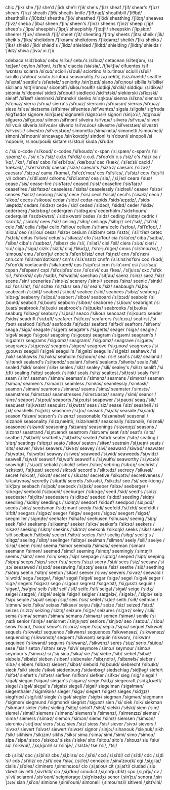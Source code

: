 chic	/ˈʃik/
she	/ˈʃi/
she'd	/ˈʃid/
she'll	/ˈʃiɫ/
she's	/ˈʃiz/
sheaf	/ˈʃif/
shear's	/ˈʃiɹz/
shears	/ˈʃiɹz/
sheath	/ˈʃiθ/
sheath-knife	/ˈʃiθˌnaɪf/
sheathbill	/ˈʃiθbɪɫ/
sheathbills	/ˈʃiθbɪɫz/
sheathe	/ˈʃið/
sheathed	/ˈʃiðd/
sheathing	/ˈʃiðɪŋ/
sheaves	/ˈʃivz/
sheba	/ˈʃibə/
sheen	/ˈʃin/
sheen's	/ˈʃinz/
sheens	/ˈʃinz/
sheep	/ˈʃip/
sheep's	/ˈʃips/
sheepish	/ˈʃipɪʃ/
sheepishly	/ˈʃipɪʃɫi/
sheepskin	/ˈʃipˌskɪn/
sheerer	/ˈʃiɹɝ/
sheesh	/ˈʃiʃ/
sheet	/ˈʃit/
sheeting	/ˈʃitɪŋ/
sheets	/ˈʃits/
sheik	/ˈʃik/
sheik's	/ˈʃiks/
sheikdom	/ˈʃikdəm/
sheikdoms	/ˈʃikdəmz/
sheikh	/ˈʃik/
sheiks	/ˈʃiks/
shield	/ˈʃiɫd/
shield's	/ˈʃiɫdz/
shielded	/ˈʃiɫdɪd/
shielding	/ˈʃiɫdɪŋ/
shields	/ˈʃiɫdz/
shiva	/ˈʃivə/
xi	/ˈʃi/

cdebaca	/sidɪˈbɑkə/
cebu	/siˈbu/
cebu's	/siˈbuz/
cetacean	/siˈteɪʃən/, /sɪˈteɪʃən/
ceylon	/siˈɫɑn/, /sɪˈɫɑn/
ciaccia	/siəˈsiə/, /tʃiəˈtʃiə/
cifuentes	/sifˈwɛntɛs/
sciarra	/siˈɑɹɑ/
scioli	/siˈoʊɫi/
sciortino	/siɔɹˈtinoʊ/
sciulli	/siˈuɫi/
sciullo	/siˈuɫoʊ/
sciuto	/siˈutoʊ/
seasonality	/ˈsizəˌnæɫɪti/, /sizəˈnæɫɪti/
seattle	/siˈætəɫ/
seattle's	/siˈætəɫz/
seniority	/sinˈjɔɹɪti/
siano	/siˈɑˌnoʊ/
sibilia	/siˈbiɫiə/
siciliano	/sitʃiɫiˈɑnoʊ/
siconolfi	/sikoʊˈnoʊɫfi/
siddiqi	/siˈdiki/
siddiqui	/siˈdikwi/
sidonia	/siˈdoʊniə/
sidoti	/siˈdoʊti/
siedlecki	/sidˈɫɛtski/
siekierski	/siˈkɪɹski/
sielaff	/siˈɫæf/
sieminski	/siˈmɪnski/
sienko	/siˈɛŋkoʊ/
sienna	/siˈɛnə/
sienna's	/siˈɛnəz/
sierra	/siˈɛɹə/
sierra's	/siˈɛɹəz/
sierracin	/siˈɛɹəsɪn/
sierras	/siˈɛɹəz/
siese	/siˈɛs/
sietsema	/sitˈsimə/
sifuentes	/sifˈwɛntɛs/
sigala	/siˈɡɑɫə/
sigfreda	/siɡˈfɹɛdə/
signore	/sinˈjɔɹeɪ/
signorelli	/siɡnɔˈɹɛɫi/
signori	/sinˈjɔˈɹi/, /sɪɡˈnɔɹi/
silguero	/siɫˈɡɛɹoʊ/
silmon	/siɫˈmɔn/
silveira	/siɫˈvɛɹə/
silvera	/siɫˈvɛɹə/
silveri	/siɫˈvɛɹi/
silveria	/siɫˈvɛɹiə/
silverio	/siɫˈvɛɹioʊ/
silvestre	/siɫˈveɪstɹeɪ/
silvestri	/siɫˈvɛstɹi/
silvestro	/siɫˈveɪstɹoʊ/
simonetta	/siməˈnɛtə/
simonetti	/simoʊˈnɛti/
simoni	/siˈmoʊni/
sincavage	/sinˈkɑvɪdʒ/
sindoni	/sinˈdoʊni/
sinopoli	/siˈnɑpoʊɫi/, /sinoʊˈpoʊɫi/
sistare	/siˈstɑɹi/
siuda	/siˈudə/

c	/ˈsi/
c-code	/ˈsiˈkoʊd/
c-codes	/ˈsiˈkoʊdz/
c-span	/ˈsiˌspæn/
c-span's	/ˈsiˌspænz/
c.	/ˈsi/
c.'s	/ˈsiz/
c.d.s	/ˈsiˈdiz/
c.o.d.	/ˈsiˈoʊˈdi/
c.s	/ˈsiz/
c's	/ˈsiz/
ca	/ˈkɑ/, /ˈkə/, /ˈsiˈeɪ/
cabo	/ˈsiˈeɪˈbiˈoʊ/, /kæˈboʊ/
cac	/ˈkæk/, /ˈsiˈeɪˈsi/
cacld	/ˈkækəɫd/, /ˈsiˈeɪˈsiˈɛɫˈdi/
caesar	/ˈsizɝ/
caesar's	/ˈsizɝz/
caesars	/ˈsizɝz/
caesars'	/ˈsizɝz/
cama	/ˈkɑmə/, /ˈsiˈeɪˈɛˈmeɪ/
ccs	/ˈsiˈsiˈɛs/, /ˈsiˈsiz/
cctv	/ˈsiˌsiˈtiˌvi/
cdrom	/ˈsiˈdiˈɹɑm/
cdroms	/ˈsiˈdiˈɹɑmz/
cea	/ˈsiə/, /ˌsiˌiˈeɪ/
ceara	/ˈsiɹə/
cease	/ˈsis/
cease-fire	/ˈsisˈfaɪɝ/
ceased	/ˈsist/
ceasefire	/ˈsisˈfaɪɝ/
ceasefires	/ˈsisˈfaɪɝz/
ceaseless	/ˈsisɫɪs/
ceaselessly	/ˈsizɫəsɫi/
ceaser	/ˈsisɝ/
ceases	/ˈsisɪz/
ceasing	/ˈsisɪŋ/
cece	/ˈsis/
cecil	/ˈsisəɫ/
cecil's	/ˈsisəɫz/
ceco	/ˈsikoʊ/
cecos	/ˈsikoʊs/
cedar	/ˈsidɝ/
cedar-rapids	/ˈsidɝˈæpɪdz/, /ˈsidɝˈɹæpɪdz/
cedars	/ˈsidɝz/
cede	/ˈsid/
ceded	/ˈsidəd/, /ˈsidɪd/
ceder	/ˈsidɝ/
cederberg	/ˈsidɝbɝɡ/
cedergren	/ˈsidɝɡɹɛn/
cederholm	/ˈsidɝhoʊm/
cederquist	/ˈsɛdɝkwɪst/, /ˈsidɝkwɪst/
cedes	/ˈsidz/
ceding	/ˈsidɪŋ/
cedric	/ˈsɛdɹɪk/, /ˈsidɹɪk/
cees	/ˈsiz/
ceiling	/ˈsiɫɪŋ/
ceilings	/ˈsiɫɪŋz/
cel	/ˈsɛɫ/, /ˈsiˈiˈɛɫ/
cele	/ˈsiɫ/
celia	/ˈsiɫjə/
celio	/ˈsiɫioʊ/
celium	/ˈsiˌɫiəm/
celo	/ˈsɛɫoʊ/, /ˈsiˈiˈɛˈɫoʊ/, /ˈsiɫoʊ/
ceo	/ˈsiˌiˈoʊ/
cesar	/ˈsizɝ/
cesium	/ˈsiziəm/
ceta	/ˈsɛtə/, /ˈsiˈiˈtiˈeɪ/
cetec	/ˈsiˌtɛk/
cetus	/ˈsitəs/
cetus's	/ˈsitəsɪz/
cfo	/ˈsiˌɛˈfoʊ/
cia	/ˈsiˈaɪˈeɪ/
ciba	/ˈsaɪbə/, /ˈsibə/
ciba's	/ˈsaɪbəz/, /ˈsibəz/
cie	/ˈsi/, /ˈsiˈaɪˈi/
ciel	/ˈsiɫ/
ciera	/ˈsiɹɑ/
cieri	/ˈsiɹi/
ciga	/ˈsiɡɑ/
cizik	/ˈsizɪk/
cluj	/ˈkɫudʒ/, /ˈsiˈɛɫˈjuˈdʒeɪ/
cmos	/ˈsiˈɛˈmoʊˈɛs/, /ˈsimoʊs/
cmu	/ˈsiˈɛmˈju/
cnbc's	/ˈsiˈɛnˈbiˈsiz/
cnet	/ˈsiˌnɛt/
cnn	/ˈsiˈɛˈnɛn/
cnn.com	/ˈsiˈɛˈnɛnˈdɑtˈkɑm/
cnn's	/ˈsiˈɛˈnɛnz/
cnnfn	/ˈsiˈɛˈnɛˈnɛˈfɛn/
cod	/ˈkɑd/, /ˈsiˈoʊˈdi/
coelacanth	/ˈsiɫəˌkænθ/
cps	/ˈsiˌpiˈɛs/
crm	/ˈsiˈɑˈɹɛm/
csi	/ˈsiˌɛˈsaɪ/
cspan	/ˈsiˈspæn/
cspi	/ˈsiˈɛsˈpiˈaɪ/
csv	/ˈsiˈɛsˈvi/
cus	/ˈkəs/, /ˈsiˈjuˈɛs/
cxc	/ˈsiˈɛkˈsi/, /ˈsiˈɛksˈsi/
cyb	/ˈsaɪb/, /ˈsiˈwaɪˈbi/
saechao	/ˈsitʃaʊ/
saenz	/ˈsinz/
saez	/ˈsiz/
scene	/ˈsin/
sceneries	/ˈsinɝiz/
scenery	/ˈsinɝi/
scenes	/ˈsinz/
scenic	/ˈsinɪk/
sci	/ˈɛsˈsiˈaɪ/, /ˈsi/
scitex	/ˈsiˌtɛks/
sea	/ˈsi/
sea's	/ˈsiz/
seabaugh	/ˈsiˌbɔ/
seabeach	/ˈsiˌbitʃ/
seabed	/ˈsiˌbɛd/
seabee	/ˈsibi/
seabees	/ˈsibiz/
seaberg	/ˈsibɝɡ/
seaberry	/ˈsiˌbɛɹi/
seabert	/ˈsibɝt/
seaboard	/ˈsiˌbɔɹd/
seabold	/ˈsiˌboʊɫd/
seabolt	/ˈsiˌboʊɫt/
seaborn	/ˈsibɝn/
seaborne	/ˈsiˌbɔɹn/
seabright	/ˈsiˌbɹaɪt/
seabrook	/ˈsiˌbɹʊk/
seabrook's	/ˈsiˌbɹʊks/
seabrooks	/ˈsiˌbɹʊks/
seaburg	/ˈsibɝɡ/
seabury	/ˈsiˌbɛɹi/
seaco	/ˈsikoʊ/
seacoast	/ˈsiˌkoʊst/
seader	/ˈsidɝ/
seadrift	/ˈsiˌdɹɪft/
seafarer	/ˈsiˌfɛɹɝ/
seafarers	/ˈsiˌfɛɹɝz/
seafirst	/ˈsiˌfɝst/
seafood	/ˈsiˌfud/
seafoods	/ˈsiˌfudz/
seaford	/ˈsifɝd/
seafront	/ˈsifɹənt/
seaga	/ˈsiɡə/
seagate	/ˈsiˌɡeɪt/
seagate's	/ˈsiˌɡeɪts/
seager	/ˈsiɡɝ/
seagle	/ˈsiɡəɫ/
seago	/ˈsiˌɡoʊ/
seagoing	/ˈsiˌɡoʊɪŋ/
seagram	/ˈsiɡɹəm/
seagram's	/ˈsiɡɹəmz/
seagrams	/ˈsiɡɹəmz/
seagrams'	/ˈsiɡɹəmz/
seagrave	/ˈsiˌɡɹeɪv/
seagraves	/ˈsiˌɡɹeɪvz/
seagren	/ˈsiɡɹɛn/
seagrove	/ˈsiˌɡɹoʊv/
seagroves	/ˈsiˌɡɹoʊvz/
seagull	/ˈsiˌɡəɫ/
seagull's	/ˈsiˌɡəɫz/
seagulls	/ˈsiˌɡəɫz/
seahawk	/ˈsiˌhɔk/
seahawks	/ˈsiˌhɔks/
seaholm	/ˈsiˌhoʊm/
seal	/ˈsiɫ/
seal's	/ˈsiɫz/
sealand	/ˈsiˌɫænd/
sealand's	/ˈsiˌɫændz/
sealant	/ˈsiɫənt/
sealants	/ˈsiɫənts/
seale	/ˈsiɫ/
sealed	/ˈsiɫd/
sealer	/ˈsiɫɝ/
seales	/ˈsiɫz/
sealey	/ˈsiɫi/
sealey's	/ˈsiɫiz/
sealift	/ˈsiˌɫɪft/
sealing	/ˈsiɫɪŋ/
sealock	/ˈsiˌɫɑk/
seals	/ˈsiɫz/
sealtest	/ˈsiɫˌtɛst/
sealy	/ˈsiɫi/
seam	/ˈsim/
seaman	/ˈsimən/
seaman's	/ˈsimənz/
seamans	/ˈsimənz/
seamen	/ˈsimən/
seamen's	/ˈsimənz/
seamless	/ˈsimɫəs/
seamlessly	/ˈsimɫəsɫi/
seamon	/ˈsimən/
seamons	/ˈsimənz/
seams	/ˈsimz/
seamster	/ˈsimstɝ/
seamstress	/ˈsimstɹɪs/
seamstresses	/ˈsimstɹəsəz/
seamy	/ˈsimi/
seanor	/ˈsinɝ/
seaport	/ˈsiˌpɔɹt/
seaports	/ˈsiˌpɔɹts/
seapower	/ˈsiˌpaʊɝ/
seaq	/ˈsik/
seaquest	/ˈsiˌkwɛst/
seaquist	/ˈsiˌkwɪst/
seas	/ˈsiz/
sease	/ˈsiz/
seashell	/ˈsiˌʃɛɫ/
seashells	/ˈsiˌʃɛɫz/
seashore	/ˈsiˌʃɔɹ/
seasick	/ˈsiˌsɪk/
seaside	/ˈsiˌsaɪd/
season	/ˈsizən/
season's	/ˈsizənz/
seasonable	/ˈsizənəbəɫ/
seasonal	/ˈsizənəɫ/
seasonality	/ˈsizəˌnæɫɪti/, /sizəˈnæɫɪti/
seasonally	/ˈsizənəɫi/, /ˈsiznəɫi/
seasoned	/ˈsizənd/
seasoning	/ˈsizənɪŋ/
seasonings	/ˈsizənɪŋz/
seasons	/ˈsizənz/
seastrand	/ˈsiˌstɹænd/
seastrom	/ˈsistɹəm/
seat	/ˈsit/
seat's	/ˈsits/
seatbelt	/ˈsitˌbɛɫt/
seatbelts	/ˈsitˌbɛɫts/
seated	/ˈsitɪd/
seater	/ˈsitɝ/
seating	/ˈsitɪŋ/
seatings	/ˈsitɪŋz/
seato	/ˈsitoʊ/
seaton	/ˈsitən/
seatrain	/ˈsiˌtɹeɪn/
seats	/ˈsits/
seaver	/ˈsivɝ/
seavers	/ˈsivɝz/
seavey	/ˈsivi/
seaward	/ˈsiwɝd/
seawater	/ˈsiˌwɑtɝ/, /ˈsiˌwɔtɝ/
seaway	/ˈsiˌweɪ/
seaweed	/ˈsiˌwid/
seaweeds	/ˈsiˌwidz/
seawell	/ˈsiˌwɛɫ/
seawolf	/ˈsiˌwʊɫf/
seawolf's	/ˈsiˌwʊɫfs/
seaworthy	/ˈsiˌwɔɹði/
seawright	/ˈsiˌɹaɪt/
sebald	/ˈsibɔɫd/
seber	/ˈsibɝ/
sebring	/ˈsibɹɪŋ/
sechrist	/ˈsɛkɝɪst/, /ˈsiˌkɹɪst/
secord	/ˈsikɔɹd/
secord's	/ˈsikɔɹdz/
secrecy	/ˈsikɹəsi/
secret	/ˈsikɹət/, /ˈsikɹɪt/
secret's	/ˈsikɹəts/
secretive	/ˈsikɹətɪv/
secretiveness	/ˈsikɹətɪvnəs/
secretly	/ˈsikɹɪtɫi/
secrets	/ˈsikɹəts/, /ˈsikɹɪts/
see	/ˈsi/
see-kiong	/ˈsikˈjɔŋ/
seebach	/ˈsiˌbɑk/
seebeck	/ˈsiˌbɛk/
seeber	/ˈsibɝ/
seeberger	/ˈsibɝɡɝ/
seebold	/ˈsiˌboʊɫd/
seeburger	/ˈsibɝɡɝ/
seed	/ˈsid/
seed's	/ˈsidz/
seedeater	/ˈsiˌditɝ/
seedeaters	/ˈsiˌditɝz/
seeded	/ˈsidɪd/
seeding	/ˈsidɪŋ/
seedling	/ˈsidɫɪŋ/
seedlings	/ˈsidɫɪŋz/
seedorf	/ˈsidɔɹf/
seedpod	/ˈsidˌpɑd/
seeds	/ˈsidz/
seedsman	/ˈsidzmən/
seedy	/ˈsidi/
seefeld	/ˈsiˌfɛɫd/
seefeldt	/ˈsifɪɫt/
seegars	/ˈsiɡɝz/
seeger	/ˈsiɡɝ/
seegers	/ˈsiɡɝz/
seegert	/ˈsiɡɝt/
seegmiller	/ˈsiɡmɪɫɝ/
seehafer	/ˈsihəfɝ/
seehusen	/ˈsihusən/
seeing	/ˈsiɪŋ/
seek	/ˈsik/
seekamp	/ˈsiˌkæmp/
seeker	/ˈsikɝ/
seeker's	/ˈsikɝz/
seekers	/ˈsikɝz/
seeking	/ˈsikɪŋ/
seekins	/ˈsikɪnz/
seekonk	/ˈsikɑŋk/
seeks	/ˈsiks/
seel	/ˈsiɫ/
seelbach	/ˈsiɫˌbɑk/
seelert	/ˈsiɫɝt/
seeley	/ˈsiɫi/
seelig	/ˈsiɫɪɡ/
seelig's	/ˈsiɫɪɡz/
seeling	/ˈsiɫɪŋ/
seelinger	/ˈsiɫɪŋɝ/
seelman	/ˈsiɫmən/
seely	/ˈsiɫi/
seelye	/ˈsiˌɫaɪ/
seem	/ˈsim/
seema	/ˈsimɑ/
seemala	/ˈsiməɫə/
seeman	/ˈsimən/
seemann	/ˈsimən/
seemed	/ˈsimd/
seeming	/ˈsimɪŋ/
seemingly	/ˈsimɪŋɫi/
seems	/ˈsimz/
seen	/ˈsin/
seep	/ˈsip/
seepage	/ˈsipɪdʒ/
seeped	/ˈsipt/
seeping	/ˈsipɪŋ/
seeps	/ˈsips/
seer	/ˈsiɹ/
seers	/ˈsiɹz/
seery	/ˈsiɹi/
sees	/ˈsiz/
seesaw	/ˈsiˌsɔ/
seesawed	/ˈsiˌsɔd/
seesawing	/ˈsiˌsɔɪŋ/
seese	/ˈsiz/
seethe	/ˈsið/
seething	/ˈsiðɪŋ/
seetin	/ˈsitɪn/
seeton	/ˈsitən/
seever	/ˈsivɝ/
seevers	/ˈsivɝz/
seewald	/ˈsiˌwɔɫd/
sega	/ˈseɪɡə/, /ˈsiɡə/
segal	/ˈsiɡəɫ/
segar	/ˈsiɡɝ/
segel	/ˈsiɡəɫ/
seger	/ˈsiɡɝ/
segers	/ˈsiɡɝz/
sego	/ˈsiˌɡoʊ/
segrest	/ˈsɛɡɝɪst/, /ˈsiˌɡɹɛst/
seguin	/ˈsiɡən/, /səˈɡin/
seib	/ˈsib/
seif	/ˈsif/
seife	/ˈsif/
seigal	/ˈsiɡəɫ/
seige	/ˈsidʒ/
seigel	/ˈsaɪɡəɫ/, /ˈsiɡəɫ/
seigle	/ˈsiɡəɫ/
seigler	/ˈsaɪɡəɫɝ/, /ˈsiɡəɫɝ/, /ˈsiɡɫɝ/
seip	/ˈsip/
seiple	/ˈsipəɫ/
seipp	/ˈsip/
seis	/ˈsis/
seitel	/ˈsiˌtɛɫ/
seith	/ˈsiθ/
seitman	/ˈsitmən/
seix	/ˈsiks/
seixas	/ˈsiksəs/
seiyu	/ˈsiju/
seize	/ˈsiz/
seized	/ˈsizd/
seizes	/ˈsizɪz/
seizing	/ˈsizɪŋ/
seizure	/ˈsiʒɝ/
seizures	/ˈsiʒɝz/
seley	/ˈsiɫi/
sema	/ˈsimə/
seman	/ˈsimən/
semans	/ˈsimənz/
semen	/ˈsimən/
senile	/ˈsiˌnaɪɫ/
senior	/ˈsinjɝ/
seniornet	/ˈsinjɝˌnɛt/
seniors	/ˈsinjɝz/
seo	/ˈseɪoʊ/, /ˈsioʊ/
seow	/ˈsiaʊ/, /ˈsioʊ/
seow's	/ˈsiˌoʊz/
sepe	/ˈsip/
sepia	/ˈsipiə/
sequel	/ˈsikwəɫ/
sequels	/ˈsikwəɫz/
sequence	/ˈsikwəns/
sequences	/ˈsikwənsəz/, /ˈsikwənsɪz/
sequencing	/ˈsikwənsɪŋ/
sequent	/ˈsikwənt/
sequin	/ˈsikwən/, /ˈsikwɪn/
sequined	/ˈsikwənd/
sequins	/ˈsikwənz/, /ˈsikwɪnz/
seres	/ˈsiɹz/
serio	/ˈsiɹioʊ/
sese	/ˈsisi/
seton	/ˈsitən/
sevy	/ˈsivi/
seymore	/ˈsimɔɹ/
seymour	/ˈsimɔɹ/
seymour's	/ˈsimɔɹz/
si	/ˈsi/
sica	/ˈsikə/
sie	/ˈsi/
siebe	/ˈsib/
siebel	/ˈsibəɫ/
siebels	/ˈsibəɫz/
sieben	/ˈsibən/
siebenaler	/ˈsibɪˌnɑɫɝ/, /ˈsibɪnəɫɝ/
sieber	/ˈsibɝ/
siebers	/ˈsibɝz/
siebert	/ˈsibɝt/
siebold	/ˈsiˌboʊɫd/
siebrecht	/ˈsibɹɪkt/
sieck	/ˈsik/
siecle	/ˈsikəɫ/
siedenburg	/ˈsidənbɝɡ/
siedschlag	/ˈsidʃɫəɡ/
siefert	/ˈsifɝt/
siefert's	/ˈsifɝts/
siefken	/ˈsifkən/
siefker	/ˈsifkɝ/
sieg	/ˈsiɡ/
siegal	/ˈsiɡəɫ/
siegan	/ˈsiɡən/
siegan's	/ˈsiɡənz/
siege	/ˈsidʒ/
siegecraft	/ˈsidʒˌkɹæft/
siegel	/ˈsiɡəɫ/
siegel's	/ˈsiɡəɫz/
siegell	/ˈsiɡəɫ/
siegelman	/ˈsiɡəɫmən/
siegenthaler	/ˈsiɡɪnθəɫɝ/
sieger	/ˈsiɡɝ/
siegert	/ˈsiɡɝt/
sieges	/ˈsidʒɪz/
siegfried	/ˈsiɡˌfɹid/
siegle	/ˈsiɡəɫ/
siegler	/ˈsiɡɫɝ/
siegman	/ˈsiɡmən/
siegmann	/ˈsiɡmən/
siegmund	/ˈsiɡmənd/
siegrist	/ˈsiɡɹɪst/
sieh	/ˈsi/
siek	/ˈsik/
siekman	/ˈsikmən/
sieler	/ˈsiɫɝ/
sieling	/ˈsiɫɪŋ/
sieloff	/ˈsiɫɔf/
sielski	/ˈsiɫski/
siem	/ˈsim/
siemel	/ˈsiməɫ/
siemens	/ˈsimənz/
siemens's	/ˈsimənz/, /ˈsimənzɪz/
siemer	/ˈsimɝ/
siemers	/ˈsimɝz/
siemon	/ˈsimən/
siems	/ˈsimz/
siemsen	/ˈsimsən/
sierchio	/ˈsiɹtʃioʊ/
siers	/ˈsiɹz/
sies	/ˈsiz/
siess	/ˈsis/
siever	/ˈsivɝ/
sievers	/ˈsivɝz/
sievert	/ˈsivɝt/
siewert	/ˈsiwɝt/
signor	/ˈsinjɔɹ/
sihanouk	/ˈsiəˌnʊk/
sikh	/ˈsik/
sikhism	/ˈsikɪzm/
sikhs	/ˈsiks/
sima	/ˈsimə/
simi	/ˈsimi/
simo	/ˈsimoʊ/
sipa	/ˈsipə/
sisco	/ˈsiskoʊ/
siska	/ˈsiskə/
sito	/ˈsitoʊ/
sito's	/ˈsitoʊz/
siu	/ˈsiu/
sql	/ˈsikwʊɫ/, /ˌɛsˌkjuˈɛɫ/
sr	/ˈsinjɝ/, /ˈsɪstɝ/
tse	/ˈsi/, /ˈtsi/

cb	/ˌsiˈbi/
cbc	/ˌsiˌbiˈsi/
cbs	/ˌsiˌbiˈɛs/
cc	/ˌsiˈsi/
ccd	/ˌsiˌsiˈdi/
cd	/ˌsiˈdi/
cdc	/ˌsiˌdiˈsi/
cds	/ˌsiˈdiz/
ce	/ˌsiˈi/
cea	/ˈsiə/, /ˌsiˌiˈeɪ/
cenozoic	/ˌsinəˈzoʊɪk/
cgi	/ˌsiˌɡiˈaɪ/
cialis	/ˌsiˈɑɫəs/
ciminero	/ˌsimɪˈnɛɹoʊ/
cio	/ˌsiˌaɪˈoʊ/
cit	/ˌsiˌaɪˈti/
ciudad	/ˌsiuˈdæd/
civiletti	/ˌsivɪˈɫɛti/
clo	/ˌsiˌɛˈɫoʊ/
cmudict	/ˌsiˌɛmˈjuˌdɪkt/
cpu	/ˌsiˌpiˈju/
cv	/ˌsiˈvi/
sciaroni	/ˌsiɝˈoʊni/
seigniorage	/ˌsiɡˈniɝɪdʒ/
senor	/ˌsinˈjɔɹ/
senora	/ˌsinˈjɔɹə/
sian	/ˌsiˈɑn/
simione	/ˌsimiˈoʊni/
simonelli	/ˌsimoʊˈnɛɫi/
sitiveni	/ˌsitɪˈvini/
